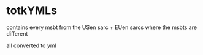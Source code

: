 # totkYMLs
contains every msbt from the USen sarc + EUen sarcs where the msbts are different

all converted to yml
